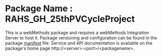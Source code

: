 # Package Name : RAHS_GH_25thPVCycleProject
This is a webMethods package and requires a webMethods Integration Server to host it. Package versioning and configuration can be found in the package [manifest](./RAHS_GH_25thPVCycleProject/manifest.v3) file. Service and API documentation is available on the package's home page http://&lt;server&gt;:&lt;port&gt;/&lt;packagename>.
